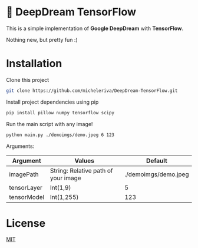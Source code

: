 # 🌈 DeepDream TensorFlow

This is a simple implementation of **Google DeepDream** with **TensorFlow**.

Nothing new, but pretty fun :)

# Installation

Clone this project

```sh
git clone https://github.com/micheleriva/DeepDream-TensorFlow.git
```

Install project dependencies using pip

```sh
pip install pillow numpy tensorflow scipy
```

Run the main script with any image!

```sh
python main.py ./demoimgs/demo.jpeg 6 123
```

Arguments:

| Argument    | Values                              | Default              |
|-------------|-------------------------------------|----------------------|
| imagePath   | String: Relative path of your image | ./demoimgs/demo.jpeg |
| tensorLayer | Int(1,9)                            | 5                    |
| tensorModel | Int(1,255)                          | 123                  |

# License

[MIT](LICENSE.md)